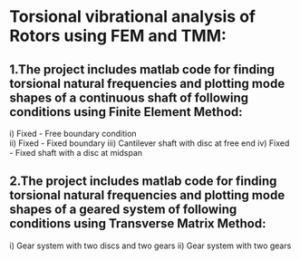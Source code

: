 # Torsional vibrational analysis of Rotors using FEM and TMM:
## 1.The project includes matlab code for finding torsional natural frequencies and plotting mode shapes of a continuous shaft of following conditions using Finite Element Method:
i) Fixed - Free boundary condition                                        
ii) Fixed - Fixed boundary 
iii) Cantilever shaft with disc at free end
iv) Fixed - Fixed shaft with a disc at midspan
## 2.The project includes matlab code for finding torsional natural frequencies and plotting mode shapes of a geared system of following conditions using Transverse Matrix Method:
i) Gear system with two discs and two gears
ii) Gear system with two gears
